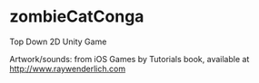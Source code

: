 # zombieCatConga
Top Down 2D Unity Game

Artwork/sounds: from iOS Games by Tutorials book, available at http://www.raywenderlich.com
